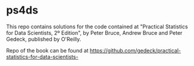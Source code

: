 # ps4ds
This repo contains solutions for the code contained at "Practical Statistics for Data Scientists,  2º Edition", by Peter Bruce, Andrew Bruce and Peter Gedeck, published by O'Reilly.

Repo of the book can be found at https://github.com/gedeck/practical-statistics-for-data-scientists-

